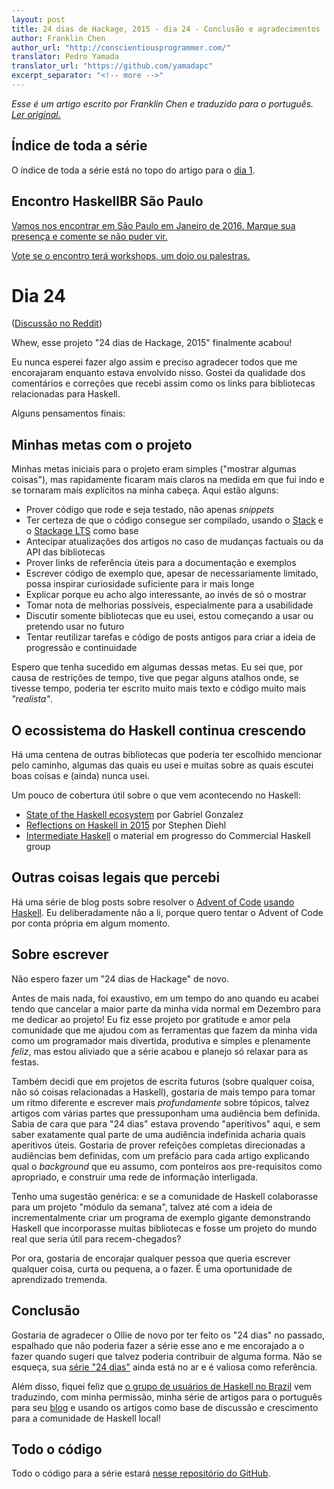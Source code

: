 ```yaml
---
layout: post
title: 24 dias de Hackage, 2015 - dia 24 - Conclusão e agradecimentos
author: Franklin Chen
author_url: "http://conscientiousprogrammer.com/"
translator: Pedro Yamada
translator_url: "https://github.com/yamadapc"
excerpt_separator: "<!-- more -->"
---
```

_Esse é um artigo escrito por Franklin Chen e traduzido para o português.
[Ler original.](http://conscientiousprogrammer.com/blog/2015/12/24/24-days-of-hackage-2015-day-24-conclusion-and-thanks/)_

## Índice de toda a série
O índice de toda a série está no topo do artigo para o [dia 1](/2015/12/08/aperitivos-de-haskell-24-dias-de-hackage-2015-dia-1-introducao-e-stack.html).

## Encontro HaskellBR São Paulo
[Vamos nos encontrar em São Paulo em Janeiro de 2016. Marque sua presença e comente se não puder vir.](http://www.meetup.com/haskellbr-sp/events/227526368/)

[Vote se o encontro terá workshops, um dojo ou palestras.](https://plus.google.com/+DanielYokomizo/posts/bM1C5HRLcR4)

# Dia 24

([Discussão no Reddit](https://www.reddit.com/r/haskell/comments/3y3zpn/24_days_of_hackage_2015_day_24_conclusion_and/))

Whew, esse projeto "24 dias de Hackage, 2015" finalmente acabou!

Eu nunca esperei fazer algo assim e preciso agradecer todos que me encorajaram
enquanto estava envolvido nisso. Gostei da qualidade dos comentários e
correções que recebi assim como os links para bibliotecas relacionadas para
Haskell.

<!-- more -->

Alguns pensamentos finais:

## Minhas metas com o projeto
Minhas metas iniciais para o projeto eram simples ("mostrar algumas coisas"),
mas rapidamente ficaram mais claros na medida em que fui indo e se tornaram
mais explícitos na minha cabeça. Aqui estão alguns:

- Prover código que rode e seja testado, não apenas _snippets_
- Ter certeza de que o código consegue ser compilado, usando o
  [Stack](http://haskellstack.org/) e o
  [Stackage LTS](https://www.stackage.org/lts) como base
- Antecipar atualizações dos artigos no caso de mudanças factuais ou da API das
  bibliotecas
- Prover links de referência úteis para a documentação e exemplos
- Escrever código de exemplo que, apesar de necessariamente limitado, possa
  inspirar curiosidade suficiente para ir mais longe
- Explicar porque eu acho algo interessante, ao invés de só o mostrar
- Tomar nota de melhorias possíveis, especialmente para a usabilidade
- Discutir somente bibliotecas que eu usei, estou começando a usar ou pretendo
  usar no futuro
- Tentar reutilizar tarefas e código de posts antigos para criar a ideia de
  progressão e continuidade

Espero que tenha sucedido em algumas dessas metas. Eu sei que, por causa de
restrições de tempo, tive que pegar alguns atalhos onde, se tivesse tempo,
poderia ter escrito muito mais texto e código muito mais _"realista"_.

## O ecossistema do Haskell continua crescendo
Há uma centena de outras bibliotecas que poderia ter escolhido mencionar pelo
caminho, algumas das quais eu usei e muitas sobre as quais escutei boas coisas
e (ainda) nunca usei.

Um pouco de cobertura útil sobre o que vem acontecendo no Haskell:

- [State of the Haskell ecosystem](https://github.com/Gabriel439/post-rfc/blob/master/sotu.md)
  por Gabriel Gonzalez
- [Reflections on Haskell in 2015](http://www.stephendiehl.com/posts/haskell_2016.html)
  por Stephen Diehl
- [Intermediate Haskell](https://github.com/commercialhaskell/haskelldocumentation/blob/master/outline/intermediate-haskell.md)
  o material em progresso do Commercial Haskell group

## Outras coisas legais que percebi
Há uma série de blog posts sobre resolver o
[Advent of Code](http://adventofcode.com/)
[usando Haskell](http://gelisam.blogspot.ca/2015/12/a-whirlwind-tour-of-haskell-via-advent.html).
Eu deliberadamente não a li, porque quero tentar o Advent of Code por conta
própria em algum momento.

## Sobre escrever
Não espero fazer um "24 dias de Hackage" de novo.

Antes de mais nada, foi exaustivo, em um tempo do ano quando eu acabei tendo
que cancelar a maior parte da minha vida normal em Dezembro para me dedicar ao
projeto! Eu fiz esse projeto por gratitude e amor pela comunidade que me ajudou
com as ferramentas que fazem da minha vida como um programador mais divertida,
produtiva e simples e plenamente *feliz*, mas estou aliviado que a série acabou
e planejo só relaxar para as festas.

Também decidi que em projetos de escrita futuros (sobre qualquer coisa, não só
coisas relacionadas a Haskell), gostaria de mais tempo para tomar um ritmo
diferente e escrever mais *profundamente* sobre tópicos, talvez artigos com
várias partes que pressuponham uma audiência bem definida. Sabia de cara que para
"24 dias" estava provendo "aperitivos" aqui, e sem saber exatamente qual parte
de uma audiência indefinida acharia quais aperitivos úteis. Gostaria de prover
refeições completas direcionadas a audiências bem definidas, com um prefácio
para cada artigo explicando qual o _background_ que eu assumo, com ponteiros
aos pre-requisitos como apropriado, e construir uma rede de informação
interligada.

Tenho uma sugestão genérica: e se a comunidade de Haskell colaborasse para um
projeto "módulo da semana", talvez até com a ideia de incrementalmente criar um
programa de exemplo gigante demonstrando Haskell que incorporasse muitas
bibliotecas e fosse um projeto do mundo real que seria útil para recem-chegados?

Por ora, gostaria de encorajar qualquer pessoa que queria escrever qualquer
coisa, curta ou pequena, a o fazer. É uma oportunidade de aprendizado tremenda.

## Conclusão
Gostaria de agradecer o Ollie de novo por ter feito os "24 dias" no passado,
espalhado que não poderia fazer a série esse ano e me encorajado a o fazer
quando sugeri que talvez poderia contribuir de alguma forma. Não se esqueça,
sua [série "24 dias"](https://ocharles.org.uk/blog/) ainda está no ar e é
valiosa como referência.

Além disso, fiquei feliz que
[o grupo de usuários de Haskell no Brazil](http://haskellbr.com/)
vem traduzindo, com minha permissão, minha série de artigos para o português
para seu [blog](http://blog.haskellbr.com/) e usando os artigos como base de
discussão e crescimento para a comunidade de Haskell local!

## Todo o código
Todo o código para a série estará
[nesse repositório do GitHub](https://github.com/FranklinChen/twenty-four-days2015-of-hackage).
